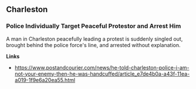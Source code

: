 ## Charleston

### Police Individually Target Peaceful Protestor and Arrest Him
A man in Charleston peacefully leading a protest is suddenly singled out, brought behind the police force's line, and arrested without explanation.

**Links**

* https://www.postandcourier.com/news/he-told-charleston-police-i-am-not-your-enemy-then-he-was-handcuffed/article_e7de4b0a-a43f-11ea-a019-1f9e6a20ea55.html
